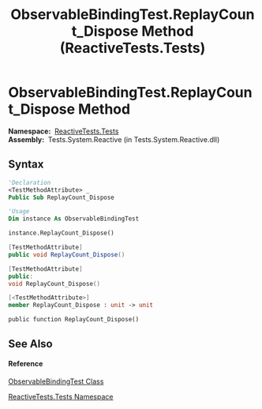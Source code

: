 ﻿---
title: ObservableBindingTest.ReplayCount_Dispose Method  (ReactiveTests.Tests)
TOCTitle: ReplayCount_Dispose Method
ms:assetid: M:ReactiveTests.Tests.ObservableBindingTest.ReplayCount_Dispose
ms:mtpsurl: https://msdn.microsoft.com/en-us/library/reactivetests.tests.observablebindingtest.replaycount_dispose(v=VS.103)
ms:contentKeyID: 36620612
ms.date: 06/28/2011
mtps_version: v=VS.103
f1_keywords:
- ReactiveTests.Tests.ObservableBindingTest.ReplayCount_Dispose
dev_langs:
- CSharp
- JScript
- VB
- FSharp
- c++
---

# ObservableBindingTest.ReplayCount\_Dispose Method

**Namespace:**  [ReactiveTests.Tests](hh289046\(v=vs.103\).md)  
**Assembly:**  Tests.System.Reactive (in Tests.System.Reactive.dll)

## Syntax

``` vb
'Declaration
<TestMethodAttribute> _
Public Sub ReplayCount_Dispose
```

``` vb
'Usage
Dim instance As ObservableBindingTest

instance.ReplayCount_Dispose()
```

``` csharp
[TestMethodAttribute]
public void ReplayCount_Dispose()
```

``` c++
[TestMethodAttribute]
public:
void ReplayCount_Dispose()
```

``` fsharp
[<TestMethodAttribute>]
member ReplayCount_Dispose : unit -> unit 
```

``` jscript
public function ReplayCount_Dispose()
```

## See Also

#### Reference

[ObservableBindingTest Class](hh303616\(v=vs.103\).md)

[ReactiveTests.Tests Namespace](hh289046\(v=vs.103\).md)


